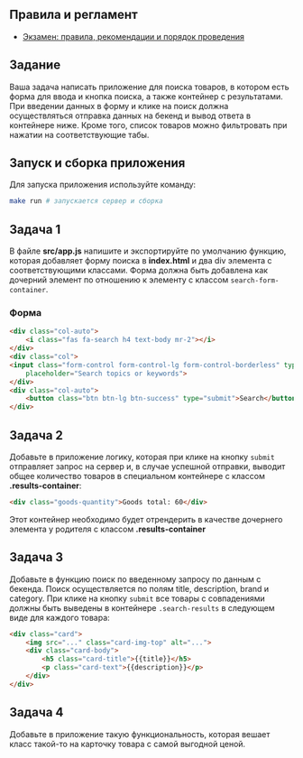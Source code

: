 ## Правила и регламент

- [Экзамен: правила, рекомендации и порядок проведения](https://hexly.notion.site/d9289c18871c44508bc7c7f05a51d94f)

## Задание

Ваша задача написать приложение для поиска товаров, в котором есть форма для ввода и кнопка поиска, а также контейнер с результатами. При введении данных в форму и клике на поиск должна осуществляться отправка данных на бекенд и вывод ответа в контейнере ниже. Кроме того, список товаров можно фильтровать при нажатии на соответствующие табы.

## Запуск и сборка приложения

Для запуска приложения используйте команду:

```bash
make run # запускается сервер и сборка
```

## Задача 1

В файле **src/app.js** напишите и экспортируйте по умолчанию функцию, которая добавляет форму поиска в **index.html** и два div элемента с соответствующими классами. Форма должна быть добавлена как дочерний элемент по отношению к элементу с классом `search-form-container`.

### Форма

```html
<div class="col-auto">
    <i class="fas fa-search h4 text-body mr-2"></i>
</div>
<div class="col">
<input class="form-control form-control-lg form-control-borderless" type="search"
    placeholder="Search topics or keywords">
</div>
<div class="col-auto">
    <button class="btn btn-lg btn-success" type="submit">Search</button>
</div>
```

## Задача 2

Добавьте в приложение логику, которая при клике на кнопку `submit` отправляет запрос на сервер и, в случае успешной отправки, выводит общее количество товаров в специальном контейнере с классом **.results-container**:

```html
<div class="goods-quantity">Goods total: 60</div>
```

Этот контейнер необходимо будет отрендерить в качестве дочернего элемента у родителя с классом **.results-container**

## Задача 3

Добавьте в функцию поиск по введенному запросу по данным с бекенда. Поиск осуществляется по полям title, description, brand и category.
При клике на кнопку `submit` все товары с совпадениями должны быть выведены в контейнере `.search-results` в следующем виде для каждого товара:

```html
<div class="card">
    <img src="..." class="card-img-top" alt="...">
    <div class="card-body">
        <h5 class="card-title">{{title}}</h5>
        <p class="card-text">{{description}}</p>
    </div>
</div>
```

## Задача 4

Добавьте в приложение такую функциональность, которая вешает класс такой-то на карточку товара с самой выгодной ценой.
